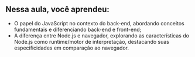 ## Nessa aula, você aprendeu:

- O papel do JavaScript no contexto do back-end, abordando conceitos fundamentais e diferenciando back-end e front-end;
- A diferença entre Node.js e navegador, explorando as características do Node.js como runtime/motor de interpretação, destacando suas especificidades em comparação ao navegador.
